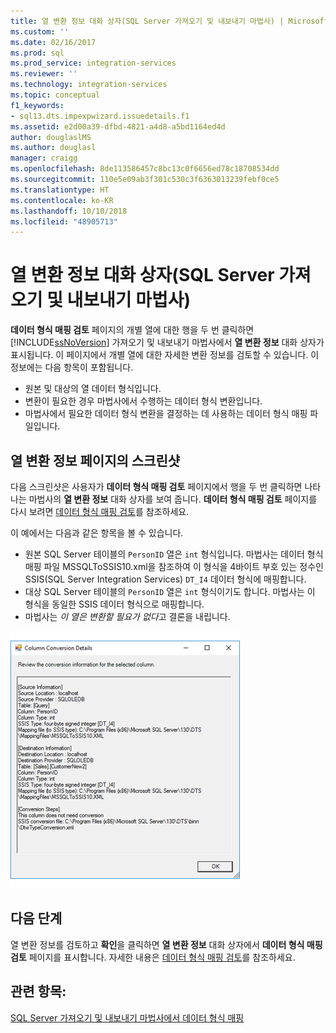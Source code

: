 ```yaml
---
title: 열 변환 정보 대화 상자(SQL Server 가져오기 및 내보내기 마법사) | Microsoft Docs
ms.custom: ''
ms.date: 02/16/2017
ms.prod: sql
ms.prod_service: integration-services
ms.reviewer: ''
ms.technology: integration-services
ms.topic: conceptual
f1_keywords:
- sql13.dts.impexpwizard.issuedetails.f1
ms.assetid: e2d00a39-dfbd-4821-a4d8-a5bd1164ed4d
author: douglaslMS
ms.author: douglasl
manager: craigg
ms.openlocfilehash: 8de113586457c8bc13c0f6656ed78c18708534dd
ms.sourcegitcommit: 110e5e09ab3f301c530c3f6363013239febf0ce5
ms.translationtype: HT
ms.contentlocale: ko-KR
ms.lasthandoff: 10/10/2018
ms.locfileid: "48905713"
---
```

# <a name="column-conversion-details-dialog-box-sql-server-import-and-export-wizard"></a>열 변환 정보 대화 상자(SQL Server 가져오기 및 내보내기 마법사)
  **데이터 형식 매핑 검토** 페이지의 개별 열에 대한 행을 두 번 클릭하면 [!INCLUDE[ssNoVersion](../../includes/ssnoversion-md.md)] 가져오기 및 내보내기 마법사에서 **열 변환 정보** 대화 상자가 표시됩니다. 이 페이지에서 개별 열에 대한 자세한 변환 정보를 검토할 수 있습니다. 이 정보에는 다음 항목이 포함됩니다.
-   원본 및 대상의 열 데이터 형식입니다.
-   변환이 필요한 경우 마법사에서 수행하는 데이터 형식 변환입니다.
-   마법사에서 필요한 데이터 형식 변환을 결정하는 데 사용하는 데이터 형식 매핑 파일입니다. 

## <a name="screen-shot-of-the-column-conversion-details-page"></a>열 변환 정보 페이지의 스크린샷 
 다음 스크린샷은 사용자가 **데이터 형식 매핑 검토** 페이지에서 행을 두 번 클릭하면 나타나는 마법사의 **열 변환 정보** 대화 상자를 보여 줍니다. **데이터 형식 매핑 검토** 페이지를 다시 보려면 [데이터 형식 매핑 검토](../../integration-services/import-export-data/review-data-type-mapping-sql-server-import-and-export-wizard.md)를 참조하세요.
 
이 예에서는 다음과 같은 항목을 볼 수 있습니다.
-   원본 SQL Server 테이블의 `PersonID` 열은 `int` 형식입니다. 마법사는 데이터 형식 매핑 파일 MSSQLToSSIS10.xml을 참조하여 이 형식을 4바이트 부호 있는 정수인 SSIS(SQL Server Integration Services) `DT_I4` 데이터 형식에 매핑합니다.
-   대상 SQL Server 테이블의 `PersonID` 열은 `int` 형식이기도 합니다. 마법사는 이 형식을 동일한 SSIS 데이터 형식으로 매핑합니다.
-   마법사는 *이 열은 변환할 필요가 없다*고 결론을 내립니다.
 
  
 ![가져오기 및 내보내기 마법사의 열 변환 페이지](../../integration-services/import-export-data/media/column-conversion.png "가져오기 및 내보내기 마법사의 열 변환 페이지") 
  
## <a name="whats-next"></a>다음 단계  
 열 변환 정보를 검토하고 **확인**을 클릭하면 **열 변환 정보** 대화 상자에서 **데이터 형식 매핑 검토** 페이지를 표시합니다. 자세한 내용은 [데이터 형식 매핑 검토](../../integration-services/import-export-data/review-data-type-mapping-sql-server-import-and-export-wizard.md)를 참조하세요.  

## <a name="see-also"></a>관련 항목:
[SQL Server 가져오기 및 내보내기 마법사에서 데이터 형식 매핑](../../integration-services/import-export-data/data-type-mapping-in-the-sql-server-import-and-export-wizard.md)
